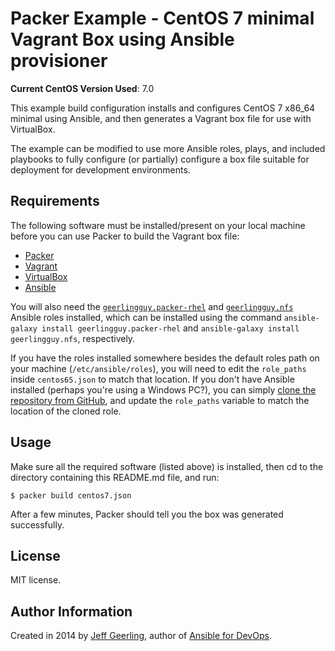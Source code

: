 # Packer Example - CentOS 7 minimal Vagrant Box using Ansible provisioner

**Current CentOS Version Used**: 7.0

This example build configuration installs and configures CentOS 7 x86_64 minimal using Ansible, and then generates a Vagrant box file for use with VirtualBox.

The example can be modified to use more Ansible roles, plays, and included playbooks to fully configure (or partially) configure a box file suitable for deployment for development environments.

## Requirements

The following software must be installed/present on your local machine before you can use Packer to build the Vagrant box file:

  - [Packer](http://www.packer.io/)
  - [Vagrant](http://vagrantup.com/)
  - [VirtualBox](https://www.virtualbox.org/)
  - [Ansible](http://docs.ansible.com/intro_installation.html)

You will also need the [`geerlingguy.packer-rhel`](https://galaxy.ansible.com/list#/roles/671) and [`geerlingguy.nfs`](https://galaxy.ansible.com/list#/roles/463) Ansible roles installed, which can be installed using the command `ansible-galaxy install geerlingguy.packer-rhel` and `ansible-galaxy install geerlingguy.nfs`, respectively.

If you have the roles installed somewhere besides the default roles path on your machine (`/etc/ansible/roles`), you will need to edit the `role_paths` inside `centos65.json` to match that location. If you don't have Ansible installed (perhaps you're using a Windows PC?), you can simply [clone the repository from GitHub](https://github.com/geerlingguy/ansible-role-packer-rhel), and update the `role_paths` variable to match the location of the cloned role.

## Usage

Make sure all the required software (listed above) is installed, then cd to the directory containing this README.md file, and run:

    $ packer build centos7.json

After a few minutes, Packer should tell you the box was generated successfully.

## License

MIT license.

## Author Information

Created in 2014 by [Jeff Geerling](http://jeffgeerling.com/), author of [Ansible for DevOps](http://ansiblefordevops.com/).

